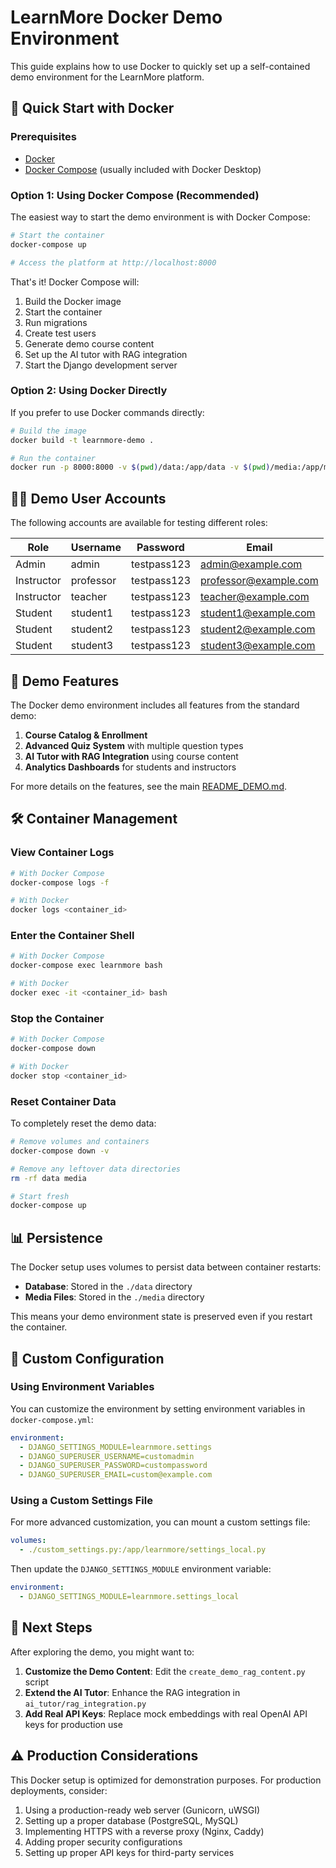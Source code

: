 # LearnMore Docker Demo Environment

This guide explains how to use Docker to quickly set up a self-contained demo environment for the LearnMore platform.

## 🐳 Quick Start with Docker

### Prerequisites

- [Docker](https://docs.docker.com/get-docker/)
- [Docker Compose](https://docs.docker.com/compose/install/) (usually included with Docker Desktop)

### Option 1: Using Docker Compose (Recommended)

The easiest way to start the demo environment is with Docker Compose:

```bash
# Start the container
docker-compose up

# Access the platform at http://localhost:8000
```

That's it! Docker Compose will:
1. Build the Docker image
2. Start the container
3. Run migrations
4. Create test users
5. Generate demo course content
6. Set up the AI tutor with RAG integration
7. Start the Django development server

### Option 2: Using Docker Directly

If you prefer to use Docker commands directly:

```bash
# Build the image
docker build -t learnmore-demo .

# Run the container
docker run -p 8000:8000 -v $(pwd)/data:/app/data -v $(pwd)/media:/app/media learnmore-demo
```

## 🧑‍💻 Demo User Accounts

The following accounts are available for testing different roles:

| Role | Username | Password | Email |
|------|----------|----------|-------|
| Admin | admin | testpass123 | admin@example.com |
| Instructor | professor | testpass123 | professor@example.com |
| Instructor | teacher | testpass123 | teacher@example.com |
| Student | student1 | testpass123 | student1@example.com |
| Student | student2 | testpass123 | student2@example.com |
| Student | student3 | testpass123 | student3@example.com |

## 🧪 Demo Features

The Docker demo environment includes all features from the standard demo:

1. **Course Catalog & Enrollment**
2. **Advanced Quiz System** with multiple question types
3. **AI Tutor with RAG Integration** using course content
4. **Analytics Dashboards** for students and instructors

For more details on the features, see the main [README_DEMO.md](README_DEMO.md).

## 🛠️ Container Management

### View Container Logs

```bash
# With Docker Compose
docker-compose logs -f

# With Docker
docker logs <container_id>
```

### Enter the Container Shell

```bash
# With Docker Compose
docker-compose exec learnmore bash

# With Docker
docker exec -it <container_id> bash
```

### Stop the Container

```bash
# With Docker Compose
docker-compose down

# With Docker
docker stop <container_id>
```

### Reset Container Data

To completely reset the demo data:

```bash
# Remove volumes and containers
docker-compose down -v

# Remove any leftover data directories
rm -rf data media

# Start fresh
docker-compose up
```

## 📊 Persistence

The Docker setup uses volumes to persist data between container restarts:

- **Database**: Stored in the `./data` directory
- **Media Files**: Stored in the `./media` directory

This means your demo environment state is preserved even if you restart the container.

## 🔄 Custom Configuration

### Using Environment Variables

You can customize the environment by setting environment variables in `docker-compose.yml`:

```yaml
environment:
  - DJANGO_SETTINGS_MODULE=learnmore.settings
  - DJANGO_SUPERUSER_USERNAME=customadmin
  - DJANGO_SUPERUSER_PASSWORD=custompassword
  - DJANGO_SUPERUSER_EMAIL=custom@example.com
```

### Using a Custom Settings File

For more advanced customization, you can mount a custom settings file:

```yaml
volumes:
  - ./custom_settings.py:/app/learnmore/settings_local.py
```

Then update the `DJANGO_SETTINGS_MODULE` environment variable:

```yaml
environment:
  - DJANGO_SETTINGS_MODULE=learnmore.settings_local
```

## 🚀 Next Steps

After exploring the demo, you might want to:

1. **Customize the Demo Content**: Edit the `create_demo_rag_content.py` script
2. **Extend the AI Tutor**: Enhance the RAG integration in `ai_tutor/rag_integration.py`
3. **Add Real API Keys**: Replace mock embeddings with real OpenAI API keys for production use

## ⚠️ Production Considerations

This Docker setup is optimized for demonstration purposes. For production deployments, consider:

1. Using a production-ready web server (Gunicorn, uWSGI)
2. Setting up a proper database (PostgreSQL, MySQL)
3. Implementing HTTPS with a reverse proxy (Nginx, Caddy)
4. Adding proper security configurations
5. Setting up proper API keys for third-party services